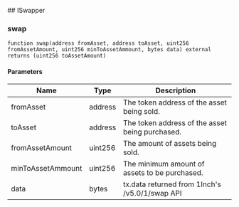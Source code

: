 ﻿﻿## ISwapper


### swap

```solidity
function swap(address fromAsset, address toAsset, uint256 fromAssetAmount, uint256 minToAssetAmmount, bytes data) external returns (uint256 toAssetAmount)
```





#### Parameters

| Name | Type | Description |
| ---- | ---- | ----------- |
| fromAsset | address | The token address of the asset being sold. |
| toAsset | address | The token address of the asset being purchased. |
| fromAssetAmount | uint256 | The amount of assets being sold. |
| minToAssetAmmount | uint256 | The minimum amount of assets to be purchased. |
| data | bytes | tx.data returned from 1Inch's /v5.0/1/swap API |


